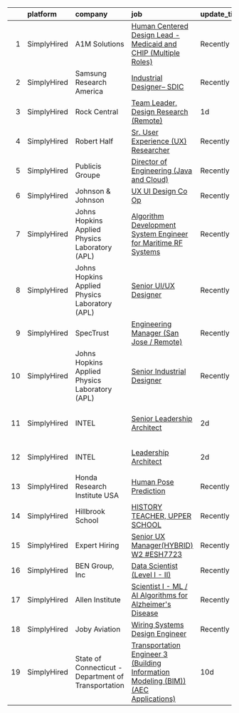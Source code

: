 

|    | platform    | company                                             | job                                                                                                                                                                                              | update_time   | location                     |
|---:|:------------|:----------------------------------------------------|:-------------------------------------------------------------------------------------------------------------------------------------------------------------------------------------------------|:--------------|:-----------------------------|
|  1 | SimplyHired | A1M Solutions                                       | [Human Centered Design Lead - Medicaid and CHIP (Multiple Roles)](https://www.simplyhired.com/job/uxyOkiRP-QyeK7kWRXuU2pV4YL6guvOGFjGDnx1hs2Kcfi_OeuNrwQ?q=generative+design)                    | Recently      | Baltimore, MD                |
|  2 | SimplyHired | Samsung Research America                            | [Industrial Designer– SDIC](https://www.simplyhired.com/job/ZY9f-MfZTJLDwWO75dQVxCJRIy1EUkwLWsN06BTBfzBJaBmRdnDRFw?q=generative+design)                                                          | Recently      | San Francisco, CA            |
|  3 | SimplyHired | Rock Central                                        | [Team Leader, Design Research (Remote)](https://www.simplyhired.com/job/eFXGXz_G2aebrdkEKKXzHCwW1joGsTEyKHxSnkV2gf0hOnsah77YiQ?q=generative+design)                                              | 1d            | Detroit, MI                  |
|  4 | SimplyHired | Robert Half                                         | [Sr. User Experience (UX) Researcher](https://www.simplyhired.com/job/SZKcpoAhiHhVKszMFm_Y3M97H2-P33Ns-Q142yE3vkbkgSbwaHEr_g?q=generative+design)                                                | Recently      | Seattle, WA                  |
|  5 | SimplyHired | Publicis Groupe                                     | [Director of Engineering (Java and Cloud)](https://www.simplyhired.com/job/nJiOtnS5apfOTYXeULsWOutWGOgVoIGf6U5ZgK8ZyjlC_CidK4RsBQ?q=generative+design)                                           | Recently      | Houston, TX                  |
|  6 | SimplyHired | Johnson & Johnson                                   | [UX UI Design Co Op](https://www.simplyhired.com/job/irxV09gXyZISmKqhRWK0YYV1TBxvj1sZOv6Rr939szATDt6Pknh-eg?q=generative+design)                                                                 | Recently      | Santa Clara, CA              |
|  7 | SimplyHired | Johns Hopkins Applied Physics Laboratory (APL)      | [Algorithm Development System Engineer for Maritime RF Systems](https://www.simplyhired.com/job/SJzGRKuXEQz7uv44VnSBJRUMqFkGkegDga8Y-uUDuspRAuw5h69KAg?q=generative+design)                      | Recently      | Laurel, MD                   |
|  8 | SimplyHired | Johns Hopkins Applied Physics Laboratory (APL)      | [Senior UI/UX Designer](https://www.simplyhired.com/job/XekYxeyyApVfVLZhaQnb7XFlFwSQ8hvveUoKxsi_oR4UHQdCGCeMbg?q=generative+design)                                                              | Recently      | Laurel, MD                   |
|  9 | SimplyHired | SpecTrust                                           | [Engineering Manager (San Jose / Remote)](https://www.simplyhired.com/job/ueuI_N65li3hsHvEduBd8F2N1aPo8DLRhMMlbZyQn-2Zt0gDK8D9LA?q=generative+design)                                            | Recently      | San Jose, CA                 |
| 10 | SimplyHired | Johns Hopkins Applied Physics Laboratory (APL)      | [Senior Industrial Designer](https://www.simplyhired.com/job/cWteweR2HUSB-M6HNfjiwbg6s9QWBdHzzWW_VIcrN6UKsXa3uDdpvw?q=generative+design)                                                         | Recently      | Laurel, MD                   |
| 11 | SimplyHired | INTEL                                               | [Senior Leadership Architect](https://www.simplyhired.com/job/YfYkQq-8BtbAeXcaqTT3qiIrO-L7KYO0xsxjLvl1bQX2F50dBZ0EiQ?q=generative+design)                                                        | 2d            | Santa Clara, CA +3 locations |
| 12 | SimplyHired | INTEL                                               | [Leadership Architect](https://www.simplyhired.com/job/o2OsukQBf7PawimyTPpK78W9XSegJ1eltQB2d8KPB4VWWwHMKhiLBA?q=generative+design)                                                               | 2d            | Hillsboro, OR +2 locations   |
| 13 | SimplyHired | Honda Research Institute USA                        | [Human Pose Prediction](https://www.simplyhired.com/job/W3KurjIJYH4cBlyfiCq3Ya1pIYRo4_VVhb5MYbenE9DJzz7MjqqKww?q=generative+design)                                                              | Recently      | San Jose, CA                 |
| 14 | SimplyHired | Hillbrook School                                    | [HISTORY TEACHER, UPPER SCHOOL](https://www.simplyhired.com/job/mb_54q5jKuyqW0F3q8Kz10u48GOC_FAHjEpDKaEGdgGM0GalQGTnFg?q=generative+design)                                                      | Recently      | San Jose, CA                 |
| 15 | SimplyHired | Expert Hiring                                       | [Senior UX Manager(HYBRID) W2 #ESH7723](https://www.simplyhired.com/job/hs6Yp8iyMUT9tsAtNJoXd2tkb3NHXqXGiZ3u33ZSQ6yHlGIzVB5AMA?q=generative+design)                                              | Recently      | Newark, DE                   |
| 16 | SimplyHired | BEN Group, Inc                                      | [Data Scientist (Level I - II)](https://www.simplyhired.com/job/tmv5vgoSXu7itrWFr56ue6HeBITKBmNb720Q6QKiPbJR5PrsGndg4g?q=generative+design)                                                      | Recently      | Provo, UT                    |
| 17 | SimplyHired | Allen Institute                                     | [Scientist I - ML / AI Algorithms for Alzheimer's Disease](https://www.simplyhired.com/job/vYR75Zk2PRFANWMESDotycU56hRvC15Gkln45vgsS_FRZTeYsFAP8g?q=generative+design)                           | Recently      | Seattle, WA                  |
| 18 | SimplyHired | Joby Aviation                                       | [Wiring Systems Design Engineer](https://www.simplyhired.com/job/ph-RtUeVS1j-cS9aYmgDjvNKis95V8_ZtjiX_OL6YJ83jhTvh2dCnQ?q=generative+design)                                                     | Recently      | Santa Cruz, CA               |
| 19 | SimplyHired | State of Connecticut - Department of Transportation | [Transportation Engineer 3 (Building Information Modeling (BIM)) (AEC Applications)](https://www.simplyhired.com/job/lWodFYLC6YjK4NpJUFSJ8KcIj4QA3Y1mzKajwdgOB3ITLclm1U3-mQ?q=generative+design) | 10d           | Newington, CT                |